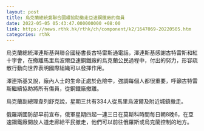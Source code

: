```yaml
---
layout: post
title: 烏克蘭總統冀聯合國續協助撤走亞速鋼鐵廠的傷員
date: 2022-05-05 05:43:47.000000000 +08:00
link: https://news.rthk.hk/rthk/ch/component/k2/1647069-20220505.htm
categories: rthk
---
```


烏克蘭總統澤連斯基與聯合國秘書長古特雷斯通電話，澤連斯基感謝古特雷斯和紅十字會，在撤離馬里烏波爾亞速鋼鐵廠的烏克蘭公民過程中，付出的努力，形容疏散行動向世界表明國際組織可以發揮作用。

澤連斯基又說，廠內人士的生命正處於危險中，強調每個人都很重要，呼籲古特雷斯繼續協助將所有傷員，從鋼鐵廠撤離。

烏克蘭副總理韋列舒克說，星期三共有334人從馬里烏波爾及附近城鎮撤走。

俄羅斯國防部早前宣布，俄軍星期四起一連三日在莫斯科時間每日朝8晚6，在亞速鋼鐵廠開放人道走廊給平民撤走，他們可以前往俄羅斯或烏克蘭控制的地方。
